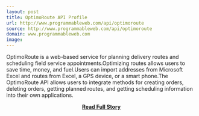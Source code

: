 ```yaml
---
layout: post
title: OptimoRoute API Profile
url: http://www.programmableweb.com/api/optimoroute
source: http://www.programmableweb.com/api/optimoroute
domain: www.programmableweb.com
image: 
---
```


<p>OptimoRoute is a web-based service for planning delivery routes and scheduling field service appointments.Optimizing routes allows users to save time, money, and fuel.Users can import addresses from Microsoft Excel and routes from Excel, a GPS device, or a smart phone.The OptimoRoute API allows users to integrate methods for creating orders, deleting orders, getting planned routes, and getting scheduling information into their own applications.</p>
<center><p><a href="http://www.programmableweb.com/api/optimoroute" style='padding:25px; font-sze:18px; font-weight: bold;'>Read Full Story</a></p></center>
